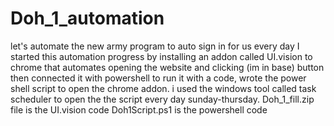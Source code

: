 # Doh_1_automation
let's automate the new army program to auto sign in for us every day
I started this automation progress by installing an addon called UI.vision to chrome that automates opening the website and clicking (im in base) button
then connected it with powershell to run it with a code, wrote the power shell script to open the chrome addon.
i used the windows tool called task scheduler to open the the script every day sunday-thursday.
Doh_1_fill.zip file is the UI.vision code
Doh1Script.ps1 is the powershell code
